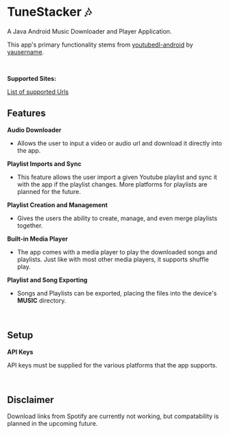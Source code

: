 # TuneStacker 🎶
A Java Android Music Downloader and Player Application.

This app's primary functionality stems from [youtubedl-android](https://github.com/yausername/youtubedl-android) by [yausername](https://github.com/yausername).

<br/>

**Supported Sites:**

[List of supported Urls](https://github.com/yt-dlp/yt-dlp/blob/master/supportedsites.md)

## Features

**Audio Downloader**
 - Allows the user to input a video or audio url and download it directly into the app.

**Playlist Imports and Sync**
 - This feature allows the user import a given Youtube playlist and sync it with the app if the playlist changes. More platforms for playlists are planned for the future.

**Playlist Creation and Management**
 - Gives the users the ability to create, manage, and even merge playlists together.
 
 **Built-in Media Player**
 - The app comes with a media player to play the downloaded songs and playlists. Just like with most other media players, it supports shuffle play.

**Playlist and Song Exporting**
 - Songs and Playlists can be exported, placing the files into the device's **MUSIC** directory.
 
<br/>
 
## Setup

**API Keys**

API keys must be supplied for the various platforms that the app supports.

<br/>
 
Disclaimer
----
Download links from Spotify are currently not working, but compatability is planned in the upcoming future.
